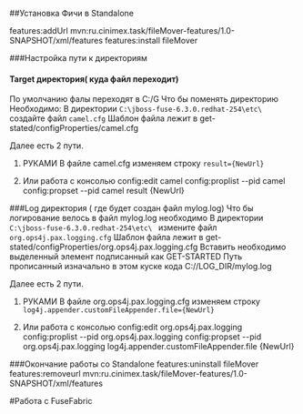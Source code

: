 ##Установка Фичи в Standalone

features:addUrl mvn:ru.cinimex.task/fileMover-features/1.0-SNAPSHOT/xml/features
features:install fileMover

###Настройка пути к директориям 

#### Target директория( куда файл переходит)
По умолчанию фалы переходят в C:/G
Что бы поменять директорию Необходимо:
В директории `C:\jboss-fuse-6.3.0.redhat-254\etc\ ` создайте файл `camel.cfg`
Шаблон файла лежит в get-stated/configProperties/camel.cfg

Далее есть 2 пути.
1. РУКАМИ
В файле camel.cfg изменяем строку `result={NewUrl}`

1. Или работа с консолью 
config:edit camel
config:proplist --pid camel
config:propset --pid camel result {NewUrl}


###Log директория ( где будет создан файл mylog.log)
Что бы логирование велось в файл mylog.log необходимо
В директории `C:\jboss-fuse-6.3.0.redhat-254\etc\ ` измените файл `org.ops4j.pax.logging.cfg`
Шаблон файла лежит в get-stated/configProperties/org.ops4j.pax.logging.cfg
Вставить необходимо выделенный элемент подписанный как GET-STARTED
Путь прописанный изначально в этом куске кода C://LOG_DIR/mylog.log

Далее есть 2 пути.
1. РУКАМИ
В файле org.ops4j.pax.logging.cfg изменяем строку `log4j.appender.customFileAppender.file={NewUrl}`

1. Или работа с консолью 
config:edit org.ops4j.pax.logging
config:proplist --pid org.ops4j.pax.logging
config:propset --pid org.ops4j.pax.logging log4j.appender.customFileAppender.file {NewUrl}

###Окончание работы со Standalone
features:uninstall fileMover
features:removeurl mvn:ru.cinimex.task/fileMover-features/1.0-SNAPSHOT/xml/features

#Работа с FuseFabric